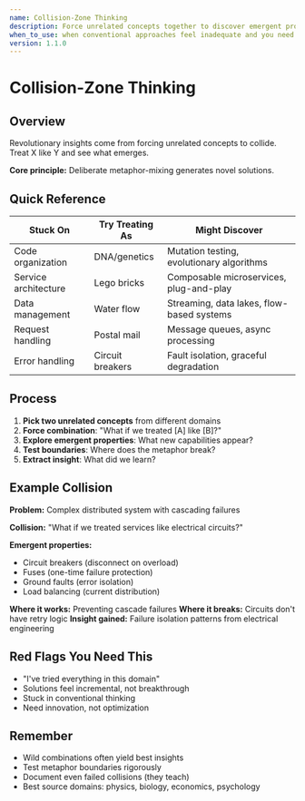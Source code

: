 ```yaml
---
name: Collision-Zone Thinking
description: Force unrelated concepts together to discover emergent properties - "What if we treated X like Y?"
when_to_use: when conventional approaches feel inadequate and you need breakthrough innovation by forcing unrelated concepts together
version: 1.1.0
---
```


# Collision-Zone Thinking

## Overview

Revolutionary insights come from forcing unrelated concepts to collide. Treat X like Y and see what emerges.

**Core principle:** Deliberate metaphor-mixing generates novel solutions.

## Quick Reference

| Stuck On             | Try Treating As  | Might Discover                            |
| -------------------- | ---------------- | ----------------------------------------- |
| Code organization    | DNA/genetics     | Mutation testing, evolutionary algorithms |
| Service architecture | Lego bricks      | Composable microservices, plug-and-play   |
| Data management      | Water flow       | Streaming, data lakes, flow-based systems |
| Request handling     | Postal mail      | Message queues, async processing          |
| Error handling       | Circuit breakers | Fault isolation, graceful degradation     |

## Process

1. **Pick two unrelated concepts** from different domains
2. **Force combination**: "What if we treated [A] like [B]?"
3. **Explore emergent properties**: What new capabilities appear?
4. **Test boundaries**: Where does the metaphor break?
5. **Extract insight**: What did we learn?

## Example Collision

**Problem:** Complex distributed system with cascading failures

**Collision:** "What if we treated services like electrical circuits?"

**Emergent properties:**

- Circuit breakers (disconnect on overload)
- Fuses (one-time failure protection)
- Ground faults (error isolation)
- Load balancing (current distribution)

**Where it works:** Preventing cascade failures
**Where it breaks:** Circuits don't have retry logic
**Insight gained:** Failure isolation patterns from electrical engineering

## Red Flags You Need This

- "I've tried everything in this domain"
- Solutions feel incremental, not breakthrough
- Stuck in conventional thinking
- Need innovation, not optimization

## Remember

- Wild combinations often yield best insights
- Test metaphor boundaries rigorously
- Document even failed collisions (they teach)
- Best source domains: physics, biology, economics, psychology
